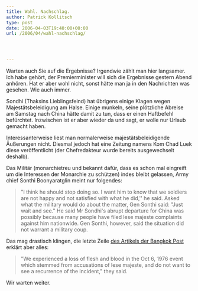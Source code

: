 ```yaml
---
title: Wahl. Nachschlag.
author: Patrick Kollitsch
type: post
date: 2006-04-03T19:40:00+00:00
url: /2006/04/wahl-nachschlag/




---
```

Warten auch Sie auf die Ergebnisse? Irgendwie z&auml;hlt man hier langsamer. Ich habe geh&ouml;rt, der Premierminister will sich die Ergebnisse gestern Abend anh&ouml;ren. Hat er aber wohl nicht, sonst h&auml;tte man ja in den Nachrichten was gesehen. Wie auch immer. 

Sondhi (Thaksins Lieblingsfeind) hat &uuml;brigens einige Klagen wegen Majest&auml;tsbeleidigung am Halse. Einige munkeln, seine pl&ouml;tzliche Abreise am Samstag nach China h&auml;tte damit zu tun, dass er einen Haftbefehl bef&uuml;rchtet. Inzwischen ist er aber wieder da und sagt, er wolle nur Urlaub gemacht haben. 

Interessanterweise liest man normalerweise majest&auml;tsbeleidigende &Auml;u&szlig;erungen nicht. Diesmal jedoch hat eine Zeitung namens Kom Chad Luek diese ver&ouml;ffentlicht (der Chefredakteur wurde bereits ausgewechselt deshalb).

Das Milit&auml;r (monarchietreu und bekannt daf&uuml;r, dass es schon mal eingreift um die Interessen der Monarchie zu sch&uuml;tzen) indes bleibt gelassen, Army chief Sonthi Boonyaratglin meint nur folgendes:

> "I think he should stop doing so. I want him to know that we soldiers are not happy and not satisfied with what he did,'' he said. Asked what the military would do about the matter, Gen Sonthi said: "Just wait and see." He said Mr Sondhi's abrupt departure for China was possibly because many people have filed lese majeste complaints against him nationwide. Gen Sonthi, however, said the situation did not warrant a military coup.

Das mag drastisch klingen, die letzte Zeile [des Artikels der Bangkok Post][1] erkl&auml;rt aber alles:

> "We experienced a loss of flesh and blood in the Oct 6, 1976 event which stemmed from accusations of lese majeste, and do not want to see a recurrence of the incident," they said.

Wir warten weiter.

 [1]: http://www.asiamedia.ucla.edu/article.asp?parentid=41900